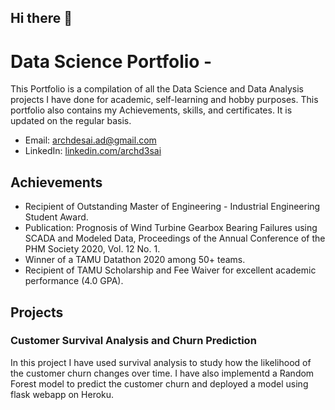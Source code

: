 ## Hi there 👋

<!--
**Ol1viaW/Ol1viaW** is a ✨ _special_ ✨ repository because its `README.md` (this file) appears on your GitHub profile.

Here are some ideas to get you started:

- 🔭 I’m currently working on ...
- 🌱 I’m currently learning ...
- 👯 I’m looking to collaborate on ...
- 🤔 I’m looking for help with ...
- 💬 Ask me about ...
- 📫 How to reach me: ...
- 😄 Pronouns: ...
- ⚡ Fun fact: ...
-->

# Data Science Portfolio - 

This Portfolio is a compilation of all the Data Science and Data Analysis projects I have done for academic, self-learning and hobby purposes. This portfolio also contains my Achievements, skills, and certificates. It is updated on the regular basis.

- Email: [archdesai.ad@gmail.com](mailto:archdesai.ad@gmail.com)
- LinkedIn: [linkedin.com/archd3sai](https://linkedin.com/archd3sai)

## Achievements

- Recipient of Outstanding Master of Engineering - Industrial Engineering Student Award.
- Publication: Prognosis of Wind Turbine Gearbox Bearing Failures using SCADA and Modeled Data, Proceedings of the Annual Conference of the PHM Society 2020, Vol. 12 No. 1.
- Winner of a TAMU Datathon 2020 among 50+ teams.
- Recipient of TAMU Scholarship and Fee Waiver for excellent academic performance (4.0 GPA).

## Projects

<!-- You'll need to add an image here.  Assuming you have an image named 'project_image.png' in your repository: -->
<!--  ![Project Image](project_image.png) -->

### Customer Survival Analysis and Churn Prediction

In this project I have used survival analysis to study how the likelihood of the customer churn changes over time. I have also implementd a Random Forest model to predict the customer churn and deployed a model using flask webapp on Heroku.
